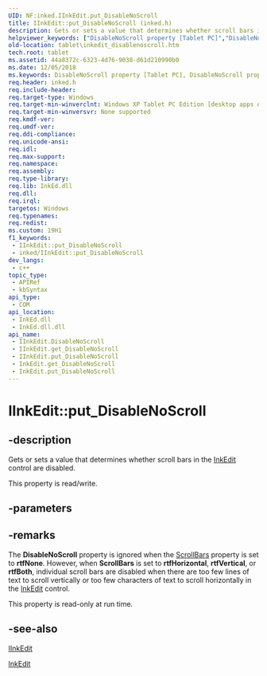 ```yaml
---
UID: NF:inked.IInkEdit.put_DisableNoScroll
title: IInkEdit::put_DisableNoScroll (inked.h)
description: Gets or sets a value that determines whether scroll bars in the InkEdit control are disabled. (Put)
helpviewer_keywords: ["DisableNoScroll property [Tablet PC]","DisableNoScroll property [Tablet PC]","IInkEdit interface","IInkEdit interface [Tablet PC]","DisableNoScroll property","IInkEdit.DisableNoScroll","IInkEdit.put_DisableNoScroll","IInkEdit::DisableNoScroll","IInkEdit::get_DisableNoScroll","IInkEdit::put_DisableNoScroll","InkEdit.get_DisableNoScroll","InkEdit.put_DisableNoScroll","get_DisableNoScroll","inked/IInkEdit::DisableNoScroll","inked/IInkEdit::get_DisableNoScroll","inked/IInkEdit::put_DisableNoScroll","put_DisableNoScroll","tablet.inkedit_disablenoscroll"]
old-location: tablet\inkedit_disablenoscroll.htm
tech.root: tablet
ms.assetid: 44a8372c-6323-4d76-9038-d61d210990b0
ms.date: 12/05/2018
ms.keywords: DisableNoScroll property [Tablet PC], DisableNoScroll property [Tablet PC],IInkEdit interface, IInkEdit interface [Tablet PC],DisableNoScroll property, IInkEdit.DisableNoScroll, IInkEdit.put_DisableNoScroll, IInkEdit::DisableNoScroll, IInkEdit::get_DisableNoScroll, IInkEdit::put_DisableNoScroll, InkEdit.get_DisableNoScroll, InkEdit.put_DisableNoScroll, get_DisableNoScroll, inked/IInkEdit::DisableNoScroll, inked/IInkEdit::get_DisableNoScroll, inked/IInkEdit::put_DisableNoScroll, put_DisableNoScroll, tablet.inkedit_disablenoscroll
req.header: inked.h
req.include-header: 
req.target-type: Windows
req.target-min-winverclnt: Windows XP Tablet PC Edition [desktop apps only]
req.target-min-winversvr: None supported
req.kmdf-ver: 
req.umdf-ver: 
req.ddi-compliance: 
req.unicode-ansi: 
req.idl: 
req.max-support: 
req.namespace: 
req.assembly: 
req.type-library: 
req.lib: InkEd.dll
req.dll: 
req.irql: 
targetos: Windows
req.typenames: 
req.redist: 
ms.custom: 19H1
f1_keywords:
 - IInkEdit::put_DisableNoScroll
 - inked/IInkEdit::put_DisableNoScroll
dev_langs:
 - c++
topic_type:
 - APIRef
 - kbSyntax
api_type:
 - COM
api_location:
 - InkEd.dll
 - InkEd.dll.dll
api_name:
 - IInkEdit.DisableNoScroll
 - IInkEdit.get_DisableNoScroll
 - IInkEdit.put_DisableNoScroll
 - InkEdit.get_DisableNoScroll
 - InkEdit.put_DisableNoScroll
---
```


# IInkEdit::put_DisableNoScroll


## -description

Gets or sets a value that determines whether scroll bars in the <a href="/windows/desktop/tablet/inkedit-control-reference">InkEdit</a> control are disabled.

This property is read/write.

## -parameters

## -remarks

The <b>DisableNoScroll</b> property is ignored when the <a href="/windows/desktop/api/inked/nf-inked-iinkedit-get_scrollbars">ScrollBars</a> property is set to <b>rtfNone</b>. However, when <b>ScrollBars</b> is set to <b>rtfHorizontal</b>, <b>rtfVertical</b>, or <b>rtfBoth</b>, individual scroll bars are disabled when there are too few lines of text to scroll vertically or too few characters of text to scroll horizontally in the <a href="/windows/desktop/tablet/inkedit-control-reference">InkEdit</a> control.



This property is read-only at run time.

## -see-also

<a href="../inked/nn-inked-iinkedit.md">IInkEdit</a>



<a href="/windows/desktop/tablet/inkedit-control-reference">InkEdit</a>
